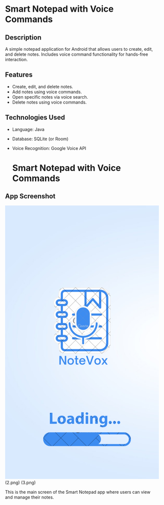 # Smart Notepad with Voice Commands

## Description
A simple notepad application for Android that allows users to create, edit, and delete notes. Includes voice command functionality for hands-free interaction.

## Features
- Create, edit, and delete notes.
- Add notes using voice commands.
- Open specific notes via voice search.
- Delete notes using voice commands.

## Technologies Used
- Language: Java
- Database: SQLite (or Room)
- Voice Recognition: Google Voice API

  # Smart Notepad with Voice Commands

## App Screenshot
![Home Screen](1.png)
(2.png)
(3.png)

This is the main screen of the Smart Notepad app where users can view and manage their notes.


